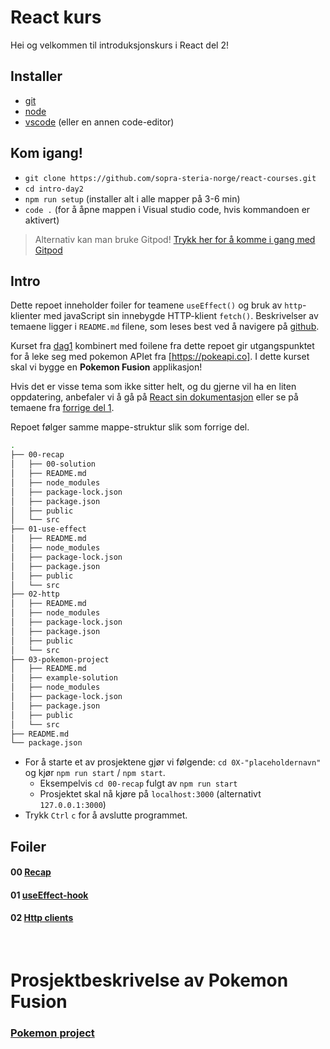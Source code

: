 # React kurs

Hei og velkommen til introduksjonskurs i React del 2!

## Installer
* [git](https://git-scm.com/downloads)
* [node](https://nodejs.org/en/download/)
* [vscode](https://code.visualstudio.com/download) (eller en annen code-editor)

## Kom igang!
* `git clone https://github.com/sopra-steria-norge/react-courses.git`
* `cd intro-day2`
* `npm run setup` (installer alt i alle mapper på 3-6 min)
* `code .` (for å åpne mappen i Visual studio code, hvis kommandoen er aktivert)

> Alternativ kan man bruke Gitpod! [Trykk her for å komme i gang med Gitpod](https://gitpod.io/#https://github.com/react-kurs/dag2)

## Intro
Dette repoet inneholder foiler for teamene `useEffect()` og bruk av `http`-klienter med javaScript sin innebygde HTTP-klient `fetch()`.
Beskrivelser av temaene ligger i `README.md` filene, som leses best ved å navigere på [github](https://github.com/react-kurs/dag2).

Kurset fra [dag1](https://github.com/react-kurs/dag1) kombinert med foilene fra dette repoet gir utgangspunktet for å leke seg med pokemon APIet fra [https://pokeapi.co]. I dette kurset skal vi bygge en **Pokemon Fusion** applikasjon!

Hvis det er visse tema som ikke sitter helt, og du gjerne vil ha en liten oppdatering, anbefaler vi å gå på [React sin dokumentasjon](https://reactjs.org/docs/getting-started.html) eller se på temaene fra [forrige del 1](https://github.com/react-kurs/dag1s).

Repoet følger samme mappe-struktur slik som forrige del.

```bash
.
├── 00-recap
│   ├── 00-solution
│   ├── README.md
│   ├── node_modules
│   ├── package-lock.json
│   ├── package.json
│   ├── public
│   └── src
├── 01-use-effect
│   ├── README.md
│   ├── node_modules
│   ├── package-lock.json
│   ├── package.json
│   ├── public
│   └── src
├── 02-http
│   ├── README.md
│   ├── node_modules
│   ├── package-lock.json
│   ├── package.json
│   ├── public
│   └── src
├── 03-pokemon-project
│   ├── README.md
│   ├── example-solution
│   ├── node_modules
│   ├── package-lock.json
│   ├── package.json
│   ├── public
│   └── src
├── README.md
└── package.json
```


* For å starte et av prosjektene gjør vi følgende:  `cd 0X-"placeholdernavn"` og kjør `npm run start` / `npm start`.
  * Eksempelvis `cd 00-recap` fulgt av `npm run start`
  * Prosjektet skal nå kjøre på `localhost:3000` (alternativt `127.0.0.1:3000`)
* Trykk `Ctrl` `c` for å avslutte programmet.

## Foiler
#### 00 [Recap](00-recap/README.md)
#### 01 [useEffect-hook](01-use-effect/README.md)
#### 02 [Http clients](02-http/README.md)

<br>

# Prosjektbeskrivelse av Pokemon Fusion

###  [Pokemon project](03-pokemon-project/README.md)
